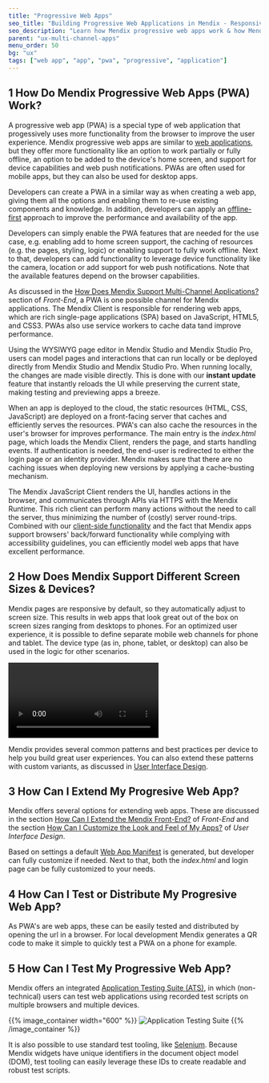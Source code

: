 ```yaml
---
title: "Progressive Web Apps"
seo_title: "Building Progressive Web Applications in Mendix - Responsive Design"
seo_description: "Learn how Mendix progressive web apps work & how Mendix's responsive design means applications will look great no matter which resolution or device they're displayed on."
parent: "ux-multi-channel-apps"
menu_order: 50
bg: "ux"
tags: ["web app", "app", "pwa", "progressive", "application"]
---
```


## 1 How Do Mendix Progressive Web Apps (PWA) Work?

A progressive web app (PWA) is a special type of web application that progessively uses more functionality from the browser to improve the user experience.  Mendix progressive web apps are similar to [web applications](web-apps), but they offer more functionality like an option to work partially or fully offline, an option to be added to the device's home screen, and support for device capabilities and web push notifications. PWAs are often used for mobile apps, but they can also be used for desktop apps.

Developers can create a PWA in a similar way as when creating a web app, giving them all the options and enabling them to re-use existing components and knowledge. In addition, developers can apply an [offline-first](offline-apps) approach to improve the performance and availability of the app.

Developers can simply enable the PWA features that are needed for the use case, e.g. enabling add to home screen support, the caching of resources (e.g. the pages, styling, logic) or enabling support to fully work offline. Next to that, developers can add functionality to leverage device functionality like the camera, location or add support for web push notifications. Note that the available features depend on the browser capabilities.

As discussed in the [How Does Mendix Support Multi-Channel Applications?](front-end#support-multi-channel) section of *Front-End*, a PWA is one possible channel for Mendix applications. The Mendix Client is responsible for rendering web apps, which are rich single-page applications (SPA) based on JavaScript, HTML5, and CSS3. PWAs also use service workers to cache data tand improve performance.

Using the WYSIWYG page editor in Mendix Studio and Mendix Studio Pro, users can model pages and interactions that can run locally or be deployed directly from Mendix Studio and Mendix Studio Pro. When running locally, the changes are made visible directly. This is done with our **instant update** feature that instantly reloads the UI while preserving the current state, making testing and previewing apps a breeze.

When an app is deployed to the cloud, the static resources (HTML, CSS, JavaScript) are deployed on a front-facing server that caches and efficiently serves the resources. PWA's can also cache the resources in the user's browser for improves performance. The main entry is the *index.html* page, which loads the Mendix Client, renders the page, and starts handling events. If authentication is needed, the end-user is redirected to either the login page or an identity provider. Mendix makes sure that there are no caching issues when deploying new versions by applying a cache-busting mechanism.

The Mendix JavaScript Client renders the UI, handles actions in the browser, and communicates through APIs via HTTPS with the Mendix Runtime. This rich client can perform many actions without the need to call the server, thus minimizing the number of (costly) server round-trips. Combined with our [client-side functionality](front-end#support-client-side-logic) and the fact that Mendix apps support browsers' back/forward functionality while complying with accessibility guidelines, you can efficiently model web apps that have excellent performance.

## 2 How Does Mendix Support Different Screen Sizes & Devices?

Mendix pages are responsive by default, so they automatically adjust to screen size. This results in web apps that look great out of the box on screen sizes ranging from desktops to phones. For an optimized user experience, it is possible to define separate mobile web channels for phone and tablet. The device type (as in, phone, tablet, or desktop) can also be used in the logic for other scenarios.

<video controls src="attachments/Eval_Mobile_ResponsiveFormFactorsBuild_V2-2.mp4">VIDEO</video>

Mendix provides several common patterns and best practices per device to help you build great user experiences. You can also extend these patterns with custom variants, as discussed in [User Interface Design](ui-design).

## 3 How Can I Extend My Progresive Web App?

Mendix offers several options for extending web apps. These are discussed in the section [How Can I Extend the Mendix Front-End?](front-end#extend) of *Front-End* and the section [How Can I Customize the Look and Feel of My Apps?](ui-design#customize) of *User Interface Design*.

Based on settings a default [Web App Manifest](https://www.w3.org/TR/appmanifest/) is generated, but developer can fully customize if needed. Next to that, both the *index.html* and login page can be fully customized to your needs. 

## 4 How Can I Test or Distribute My Progresive Web App?

As PWA's are web apps, these can be easily tested and distributed by opening the url in a browser. For local development Mendix generates a QR code to make it simple to quickly test a PWA on a phone for example.

## 5 How Can I Test My Progressive Web App?

Mendix offers an integrated [Application Testing Suite (ATS)](https://docs.mendix.com/ats/), in which (non-technical) users can test web applications using recorded test scripts on multiple browsers and multiple devices.

{{% image_container width="600" %}}
![Application Testing Suite](attachments/ats.png)
{{% /image_container %}}

It is also possible to use standard test tooling, like [Selenium](https://www.seleniumhq.org/). Because Mendix widgets have unique identifiers in the document object model (DOM), test tooling can easily leverage these IDs to create readable and robust test scripts.
